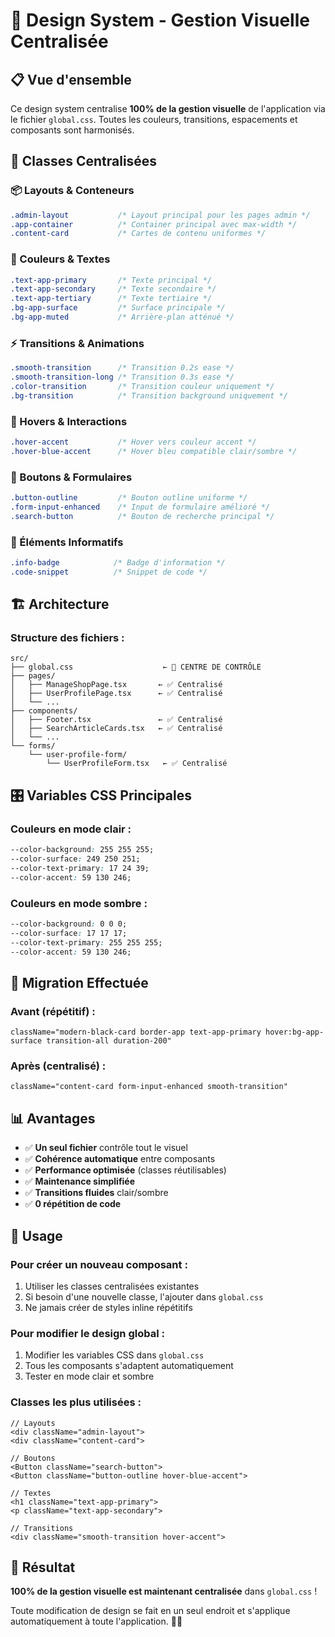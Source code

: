 # 🎨 Design System - Gestion Visuelle Centralisée

## 📋 Vue d'ensemble

Ce design system centralise **100% de la gestion visuelle** de l'application via le fichier `global.css`. Toutes les couleurs, transitions, espacements et composants sont harmonisés.

## 🎯 Classes Centralisées

### **📦 Layouts & Conteneurs**

```css
.admin-layout           /* Layout principal pour les pages admin */
.app-container          /* Container principal avec max-width */
.content-card           /* Cartes de contenu uniformes */
```

### **🎨 Couleurs & Textes**

```css
.text-app-primary       /* Texte principal */
.text-app-secondary     /* Texte secondaire */
.text-app-tertiary      /* Texte tertiaire */
.bg-app-surface         /* Surface principale */
.bg-app-muted           /* Arrière-plan atténué */
```

### **⚡ Transitions & Animations**

```css
.smooth-transition      /* Transition 0.2s ease */
.smooth-transition-long /* Transition 0.3s ease */
.color-transition       /* Transition couleur uniquement */
.bg-transition          /* Transition background uniquement */
```

### **🎯 Hovers & Interactions**

```css
.hover-accent           /* Hover vers couleur accent */
.hover-blue-accent      /* Hover bleu compatible clair/sombre */
```

### **🔘 Boutons & Formulaires**

```css
.button-outline         /* Bouton outline uniforme */
.form-input-enhanced    /* Input de formulaire amélioré */
.search-button          /* Bouton de recherche principal */
```

### **📝 Éléments Informatifs**

```css
.info-badge            /* Badge d'information */
.code-snippet          /* Snippet de code */
```

## 🏗️ Architecture

### **Structure des fichiers :**
```
src/
├── global.css                    ← 🎯 CENTRE DE CONTRÔLE
├── pages/
│   ├── ManageShopPage.tsx       ← ✅ Centralisé
│   ├── UserProfilePage.tsx      ← ✅ Centralisé
│   └── ...
├── components/
│   ├── Footer.tsx               ← ✅ Centralisé
│   ├── SearchArticleCards.tsx   ← ✅ Centralisé
│   └── ...
└── forms/
    └── user-profile-form/
        └── UserProfileForm.tsx   ← ✅ Centralisé
```

## 🎛️ Variables CSS Principales

### **Couleurs en mode clair :**
```css
--color-background: 255 255 255;
--color-surface: 249 250 251;
--color-text-primary: 17 24 39;
--color-accent: 59 130 246;
```

### **Couleurs en mode sombre :**
```css
--color-background: 0 0 0;
--color-surface: 17 17 17;
--color-text-primary: 255 255 255;
--color-accent: 59 130 246;
```

## 🔄 Migration Effectuée

### **Avant (répétitif) :**
```tsx
className="modern-black-card border-app text-app-primary hover:bg-app-surface transition-all duration-200"
```

### **Après (centralisé) :**
```tsx
className="content-card form-input-enhanced smooth-transition"
```

## 📊 Avantages

- ✅ **Un seul fichier** contrôle tout le visuel
- ✅ **Cohérence automatique** entre composants
- ✅ **Performance optimisée** (classes réutilisables)
- ✅ **Maintenance simplifiée**
- ✅ **Transitions fluides** clair/sombre
- ✅ **0 répétition de code**

## 🚀 Usage

### **Pour créer un nouveau composant :**
1. Utiliser les classes centralisées existantes
2. Si besoin d'une nouvelle classe, l'ajouter dans `global.css`
3. Ne jamais créer de styles inline répétitifs

### **Pour modifier le design global :**
1. Modifier les variables CSS dans `global.css`
2. Tous les composants s'adaptent automatiquement
3. Tester en mode clair et sombre

### **Classes les plus utilisées :**
```tsx
// Layouts
<div className="admin-layout">
<div className="content-card">

// Boutons
<Button className="search-button">
<Button className="button-outline hover-blue-accent">

// Textes
<h1 className="text-app-primary">
<p className="text-app-secondary">

// Transitions
<div className="smooth-transition hover-accent">
```

## 🎯 Résultat

**100% de la gestion visuelle est maintenant centralisée** dans `global.css` ! 

Toute modification de design se fait en un seul endroit et s'applique automatiquement à toute l'application. 🎨✨